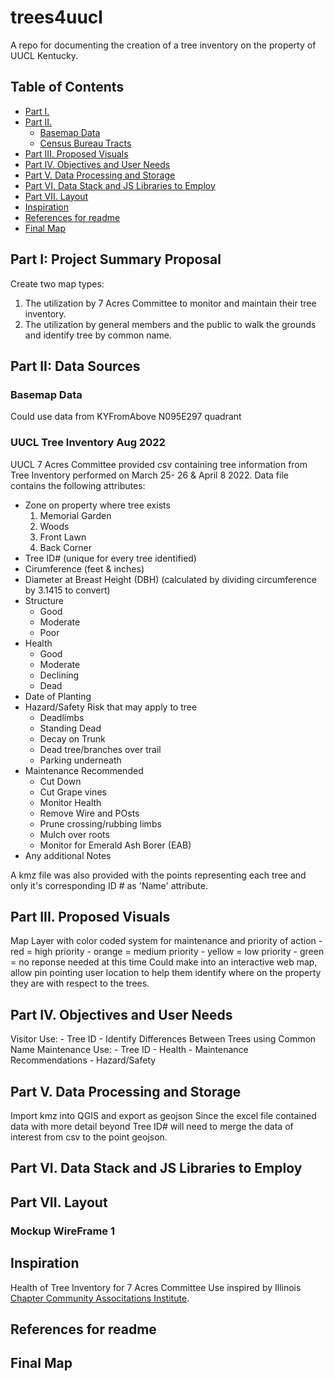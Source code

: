 # trees4uucl
A repo for documenting the creation of a tree inventory on the property of UUCL Kentucky.

<!-- TOC -->

## Table of Contents
- [Part I. ](#part-i-project-summary-proposal)  
- [Part II. ](#part-ii-data-sources)  
    - [Basemap Data](#basemap-data)
    - [Census Bureau Tracts](#census-bureau-tracts)
- [Part III. Proposed Visuals](#part-iii-proposed-visuals)
- [Part IV. Objectives and User Needs](#part-iv-objectives-and-user-needs)
- [Part V. Data Processing and Storage](#part-v-data-processing-and-storage)
- [Part VI. Data Stack and JS Libraries to Employ](#part-vi-data-stack-and-js-libraries-to-employ)
- [Part VII. Layout](#part-vii-layout)
- [Inspiration](#inspiration)
- [References for readme](#references-for-readme)  
- [Final Map](#Final-Map)

<!-- /TOC -->

## Part I: Project Summary Proposal
Create two map types:
1. The utilization by 7 Acres Committee to monitor and maintain their tree inventory.
2. The utilization by general members and the public to walk the grounds and identify tree by common name.

## Part II: Data Sources
### Basemap Data
Could use data from KYFromAbove N095E297 quadrant

### UUCL Tree Inventory Aug 2022
UUCL 7 Acres Committee provided csv containing tree information from Tree Inventory performed on March 25- 26 & April 8 2022. Data file contains the following attributes:
- Zone on property where tree exists
    1. Memorial Garden
    2. Woods
    3. Front Lawn
    4. Back Corner
- Tree ID# (unique for every tree identified)
- Cirumference (feet & inches)
- Diameter at Breast Height (DBH) (calculated by dividing circumference by 3.1415 to convert)
- Structure
    - Good
    - Moderate
    - Poor
- Health 
    - Good
    - Moderate
    - Declining
    - Dead
- Date of Planting
- Hazard/Safety Risk that may apply to tree
    - Deadlimbs
    - Standing Dead
    - Decay on Trunk
    - Dead tree/branches over trail
    - Parking underneath
- Maintenance Recommended
    - Cut Down
    - Cut Grape vines
    - Monitor Health
    - Remove Wire and POsts
    - Prune crossing/rubbing limbs
    - Mulch over roots
    - Monitor for Emerald Ash Borer (EAB)
- Any additional Notes

A kmz file was also provided with the points representing each tree and only it's corresponding ID # as 'Name' attribute.


## Part III. Proposed Visuals
Map Layer with color coded system for maintenance and priority of action
    - red = high priority
    - orange = medium priority
    - yellow = low priority
    - green = no reponse needed at this time
Could make into an interactive web map, allow pin pointing user location to help them identify where on the property they are with respect to the trees.


## Part IV. Objectives and User Needs
Visitor Use:
    - Tree ID 
    - Identify Differences Between Trees using Common Name
Maintenance Use: 
    - Tree ID 
    - Health 
    - Maintenance Recommendations
    - Hazard/Safety



## Part V. Data Processing and Storage
Import kmz into QGIS and export as geojson
Since the excel file contained data with more detail beyond Tree ID# will need to merge the data of interest from csv to the point geojson.

## Part VI. Data Stack and JS Libraries to Employ


## Part VII. Layout
### Mockup WireFrame 1

## Inspiration
Health of Tree Inventory for 7 Acres Committee Use inspired by Illinois [Chapter Community Associtations Institute](https://www.cai-illinois.org/tree-inventory-community-benefits-seeing-forest-trees/).

## References for readme

## Final Map